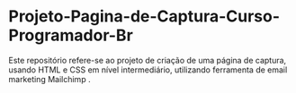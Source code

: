 # Projeto-Pagina-de-Captura-Curso-Programador-Br
Este repositório refere-se ao projeto de criação de uma página de captura, usando HTML e CSS em nível intermediário, utilizando ferramenta de email marketing Mailchimp .
